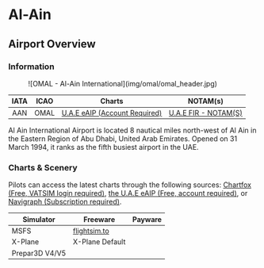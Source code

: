 # Al-Ain
## Airport Overview
### Information

<figure markdown>
![OMAL - Al-Ain International](img/omal/omal_header.jpg)
</figure>

| IATA | ICAO | Charts | NOTAM(s) |
|:----:|:----:|:------:|:----------:|
| AAN  | OMAL | [U.A.E eAIP (Account Required)](https://www.gcaa.gov.ae/en/ais/Pages/default.aspx)    | [U.A.E FIR - NOTAM(S) ](https://www.gcaa.gov.ae/en/ais/notice-to-airmen-notam)      |

Al Ain International Airport is located 8 nautical miles north-west of Al Ain in the Eastern Region of Abu Dhabi, United Arab Emirates. Opened on 31 March 1994, it ranks as the fifth busiest airport in the UAE.

### Charts & Scenery
Pilots can access the latest charts through the following sources: [Chartfox (Free, VATSIM login required)](https://chartfox.org/), [the U.A.E eAIP (Free, account required)](https://www.gcaa.gov.ae/en/ais/Pages/default.aspx), or [Navigraph (Subscription required)](https://navigraph.com/).

| Simulator      | Freeware                                                                                  | Payware                            |
|----------------|-------------------------------------------------------------------------------------------|------------------------------------|
| MSFS           | [flightsim.to](https://flightsim.to/file/75574/al-ain-international-airport-and-air-base) |                                    |
| X-Plane        | X-Plane Default                                                                           |                                    |
| Prepar3D V4/V5 |                                                                                           |                                    |